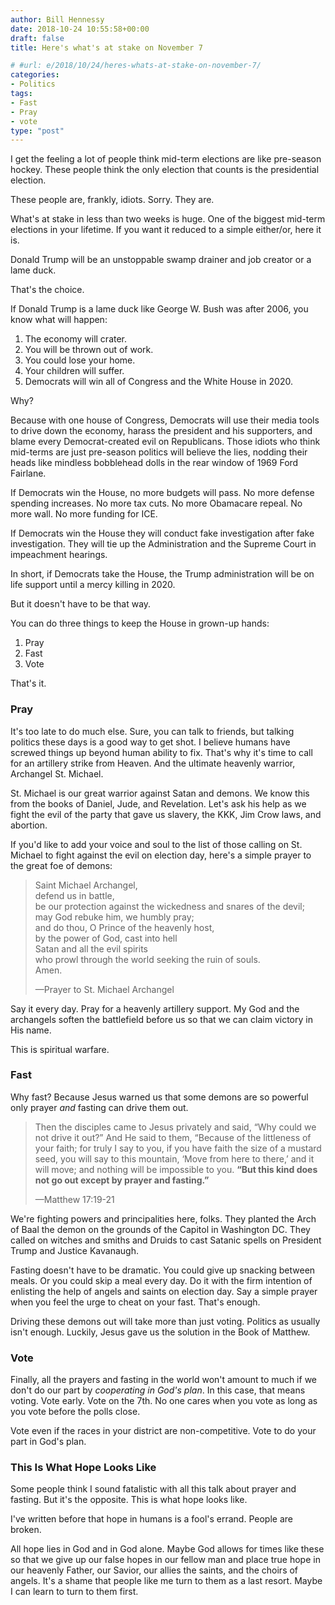 ```yaml
---
author: Bill Hennessy
date: 2018-10-24 10:55:58+00:00
draft: false
title: Here's what's at stake on November 7

# #url: e/2018/10/24/heres-whats-at-stake-on-november-7/
categories:
- Politics
tags:
- Fast
- Pray
- vote
type: "post"
---
```





I get the feeling a lot of people think mid-term elections are like pre-season hockey. These people think the only election that counts is the presidential election.







These people are, frankly, idiots. Sorry. They are.







What's at stake in less than two weeks is huge. One of the biggest mid-term elections in your lifetime. If you want it reduced to a simple either/or, here it is.







Donald Trump will be an unstoppable swamp drainer and job creator or a lame duck.







That's the choice.







If Donald Trump is a lame duck like George W. Bush was after 2006, you know what will happen:





  1. The economy will crater.  
  2. You will be thrown out of work.  
  3. You could lose your home.   
  4. Your children will suffer.   
  5. Democrats will win all of Congress and the White House in 2020.





Why?







Because with one house of Congress, Democrats will use their media tools to drive down the economy, harass the president and his supporters, and blame every Democrat-created evil on Republicans. Those idiots who think mid-terms are just pre-season politics will believe the lies, nodding their heads like mindless bobblehead dolls in the rear window of 1969 Ford Fairlane.







If Democrats win the House, no more budgets will pass. No more defense spending increases. No more tax cuts. No more Obamacare repeal. No more wall. No more funding for ICE.







If Democrats win the House they will conduct fake investigation after fake investigation. They will tie up the Administration and the Supreme Court in impeachment hearings.







In short, if Democrats take the House, the Trump administration will be on life support until a mercy killing in 2020.







But it doesn't have to be that way.







You can do three things to keep the House in grown-up hands:





  1. Pray  
  2. Fast  
  3. Vote





That's it.







### Pray







It's too late to do much else. Sure, you can talk to friends, but talking politics these days is a good way to get shot. I believe humans have screwed things up beyond human ability to fix. That's why it's time to call for an artillery strike from Heaven. And the ultimate heavenly warrior, Archangel St. Michael.







St. Michael is our great warrior against Satan and demons. We know this from the books of Daniel, Jude, and Revelation. Let's ask his help as we fight the evil of the party that gave us slavery, the KKK, Jim Crow laws, and abortion.







If you'd like to add your voice and soul to the list of those calling on St. Michael to fight against the evil on election day, here's a simple prayer to the great foe of demons:







> Saint Michael Archangel,  
defend us in battle,  
be our protection against the wickedness and snares of the devil;  
may God rebuke him, we humbly pray;  
and do thou, O Prince of the heavenly host,  
by the power of God, cast into hell  
Satan and all the evil spirits  
who prowl through the world seeking the ruin of souls.  
Amen.
> 
> —Prayer to St. Michael Archangel







Say it every day. Pray for a heavenly artillery support. My God and the archangels soften the battlefield before us so that we can claim victory in His name.







This is spiritual warfare.







### Fast







Why fast? Because Jesus warned us that some demons are so powerful only prayer *and* fasting can drive them out.







> Then the disciples came to Jesus privately and said, “Why could we not drive it out?” And He said to them, “Because of the littleness of your faith; for truly I say to you, if you have faith the size of a mustard seed, you will say to this mountain, ‘Move from here to there,’ and it will move; and nothing will be impossible to you. **“But this kind does not go out except by prayer and fasting.”**
> 
> —Matthew 17:19-21







We're fighting powers and principalities here, folks. They planted the Arch of Baal the demon on the grounds of the Capitol in Washington DC. They called on witches and smiths and Druids to cast Satanic spells on President Trump and Justice Kavanaugh.







Fasting doesn't have to be dramatic. You could give up snacking between meals. Or you could skip a meal every day. Do it with the firm intention of enlisting the help of angels and saints on election day. Say a simple prayer when you feel the urge to cheat on your fast. That's enough. 







Driving these demons out will take more than just voting. Politics as usually isn't enough. Luckily, Jesus gave us the solution in the Book of Matthew.







### Vote







Finally, all the prayers and fasting in the world won't amount to much if we don't do our part by *cooperating in God's plan*. In this case, that means voting. Vote early. Vote on the 7th. No one cares when you vote as long as you vote before the polls close.







Vote even if the races in your district are non-competitive. Vote to do your part in God's plan.







### This Is What Hope Looks Like







Some people think I sound fatalistic with all this talk about prayer and fasting. But it's the opposite. This is what hope looks like.







I've written before that hope in humans is a fool's errand. People are broken.







All hope lies in God and in God alone. Maybe God allows for times like these so that we give up our false hopes in our fellow man and place true hope in our heavenly Father, our Savior, our allies the saints, and the choirs of angels. It's a shame that people like me turn to them as a last resort. Maybe I can learn to turn to them first.









